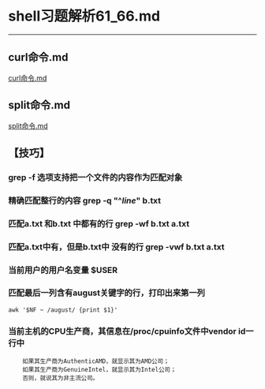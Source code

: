 # shell习题解析61_66.md
---  
## curl命令.md
[curl命令.md](curl命令.md)  
## split命令.md
[split命令.md](split命令.md) 



## 【技巧】  
### grep -f 选项支持把一个文件的内容作为匹配对象  
### 精确匹配整行的内容 grep -q "^$line$" b.txt  
### 匹配a.txt 和b.txt 中都有的行 grep -wf b.txt a.txt  
### 匹配a.txt中有，但是b.txt中 没有的行 grep -vwf b.txt a.txt  
### 当前用户的用户名变量 $USER  
### 匹配最后一列含有august关键字的行，打印出来第一列
    awk '$NF ~ /august/ {print $1}'   
### 当前主机的CPU生产商，其信息在/proc/cpuinfo文件中vendor id一行中
        如果其生产商为AuthenticAMD，就显示其为AMD公司；
        如果其生产商为GenuineIntel，就显示其为Intel公司；
        否则，就说其为非主流公司。